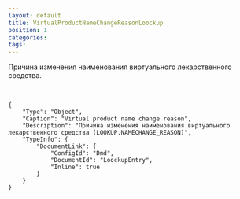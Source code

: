 ```yaml
---
layout: default
title: VirtualProductNameChangeReasonLoockup
position: 1
categories: 
tags: 
---
```


Причина изменения наименования виртуального лекарственного средства.

 

```
{
	"Type": "Object",
	"Caption": "Virtual product name change reason",
	"Description": "Причина изменения наименования виртуального лекарственного средства (LOOKUP.NAMECHANGE_REASON)",
	"TypeInfo": {
		"DocumentLink": {
			"ConfigId": "Dmd",
			"DocumentId": "LoockupEntry",
			"Inline": true
		}
	}
}
```

 

 

